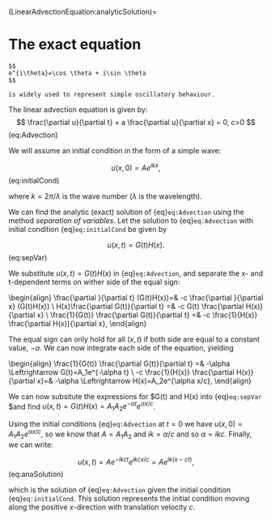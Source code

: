 (LinearAdvectionEquation:analyticSolution)=
# The exact equation

```{margin} Euler's formula:
$$
e^{i\theta}=\cos \theta + i\sin \theta
$$

is widely used to represent simple oscillatory behaviour. 
```
The linear advection equation is given by:
$$
\frac{\partial u}{\partial t} + a \frac{\partial u}{\partial x} = 0, c>0
$$(eq:Advection)

We will assume an initial condition in the form of a simple wave:

$$
	u(x,0)=A e^{i k x},
$$ (eq:initialCond)

where $k = 2\pi/\lambda$ is the wave number ($\lambda$ is the wavelength). 

We can find the analytic (exact) solution of {eq}`eq:Advection` using the method *separation of variables*.
Let the solution to {eq}`eq:Advection` with initial condition {eq}`eq:initialCond` be given by

$$
	u(x,t)=G(t)H(x).
$$ (eq:sepVar)

We substitute $u(x,t)=G(t)H(x)$ in {eq}`eq:Advection`, and separate the x- and t-dependent terms on wither side of the equal sign:

\begin{align} 
   \frac{\partial }{\partial t} (G(t)H(x))=& -c \frac{\partial }{\partial x} (G(t)H(x)) \\
   H(x)\frac{\partial G(t)}{\partial t} =& -c G(t) \frac{\partial H(x)}{\partial x} \\
   \frac{1}{G(t)} \frac{\partial G(t)}{\partial t} =& -c \frac{1}{H(x)} \frac{\partial H(x)}{\partial x}, 
\end{align}

The equal sign can only hold for all $(x,t)$ if both side are equal to a constant value, $-\alpha$. We can now integrate each side of the equation, yielding

\begin{align} 
      \frac{1}{G(t)} \frac{\partial G(t)}{\partial t} =& -\alpha \Leftrightarrow G(t)=A_1e^{-\alpha t} \\
      -c \frac{1}{H(x)} \frac{\partial H(x)}{\partial x}=& -\alpha \Leftrightarrow H(x)=A_2e^{\alpha x/c},
\end{align}

We can now subsitute the expressions for $G(t) and H(x) into {eq}`eq:sepVar` $and find $u(x,t)=G(t)H(x)=A_1A_2e^{-\alpha t}e^{\alpha x/c}$. 

Using the initial conditions {eq}`eq:Advection` at $t=0$ we have $u(x,0)=A_1A_2e^{\alpha x/c}$, so we know that $A=A_1A_2$ and $ik = \alpha/c$ and so $\alpha=ikc$. Finally, we can write:

$$
	u(x,t)=Ae^{-ikct}e^{ikcx/c}=Ae^{ik(x-ct)},
$$ (eq:anaSolution)

which is the solution of {eq}`eq:Advection` given the initial condition {eq}`eq:initialCond`. This solution represents the initial condition moving along the positive $x$-direction with translation velocity $c$.
